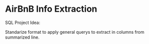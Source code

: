 # AirBnB Info Extraction

SQL Project Idea:

Standarize format to apply general querys to extract in columns from summarized line.
